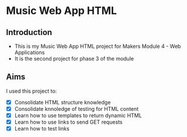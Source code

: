 # Music Web App HTML

## Introduction

- This is my Music Web App HTML project for Makers Module 4 - Web Applications
- It is the second project for phase 3 of the module

## Aims

I used this project to:
- [x] Consolidate HTML structure knowledge
- [x] Consolidate knnoledge of testing for HTML content
- [x] Learn how to use templates to return dynamic HTML
- [x] Learn how to use links to send GET requests
- [x] Learn how to test links
